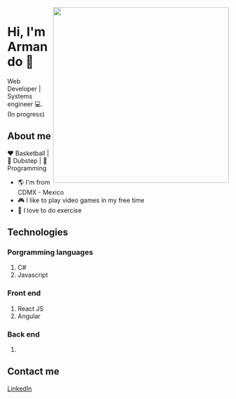 <img align="right" width="400" height="400" src="https://images.unsplash.com/photo-1595259734744-a1d3d69d61f5?ixlib=rb-1.2.1&ixid=eyJhcHBfaWQiOjEyMDd9&auto=format&fit=crop&w=634&q=80">


# Hi, I'm Armando :avocado:

Web Developer | Systems engineer :computer:. (In progress)

## About me 

:heart: Basketball | :black_heart: Dubstep | :blue_heart: Programming

- :earth_americas: I'm from CDMX - Mexico
- :video_game: I like to play video games in my free time
- :muscle: I love to do exercise

## Technologies

### Porgramming languages

1. C#
2. Javascript

### Front end 

1. React JS
2. Angular

### Back end

1. 

## Contact me

[LinkedIn](https://www.linkedin.com/in/armandonery34/)
